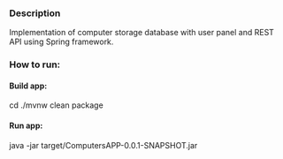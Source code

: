 <h3>Description</h3>
Implementation of computer storage database with user panel and REST API using Spring framework.

<h3>How to run:</h3>
<h4>Build app:</h4>
cd <project directory>
./mvnw clean package
<h4>Run app:</h4>
java -jar target/ComputersAPP-0.0.1-SNAPSHOT.jar
